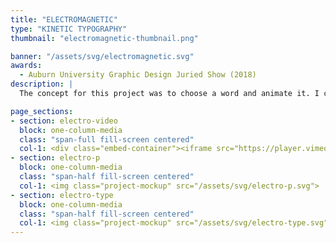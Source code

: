 ```yaml
---
title: "ELECTROMAGNETIC"
type: "KINETIC TYPOGRAPHY"
thumbnail: "electromagnetic-thumbnail.png"

banner: "/assets/svg/electromagnetic.svg"
awards:
  - Auburn University Graphic Design Juried Show (2018)
description: |
  The concept for this project was to choose a word and animate it. I chose Electromagnetic for it is an interesting word, but also would be challenging to animate. I decided to animate each individual letter, and then bring them all together at the end. Each letter is an abstract representation of the word electromagnetic. I was inspired by the Space X launch and came to the word electromagnetic from Nasa's dictionary on their website. My research included watching videos about electromagnetism that inspired the movements of each letter.

page_sections:
- section: electro-video
  block: one-column-media
  class: "span-full fill-screen centered"
  col-1: <div class="embed-container"><iframe src="https://player.vimeo.com/video/258007400?color=eeb62f&byline=0&portrait=0&title=0" frameborder="0" webkitallowfullscreen mozallowfullscreen allowfullscreen></iframe></div>
- section: electro-p
  block: one-column-media
  class: "span-half fill-screen centered"
  col-1: <img class="project-mockup" src="/assets/svg/electro-p.svg">
- section: electro-type
  block: one-column-media
  class: "span-half fill-screen centered"
  col-1: <img class="project-mockup" src="/assets/svg/electro-type.svg">
---
```

